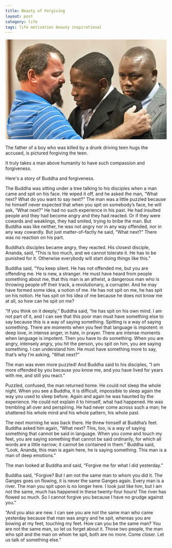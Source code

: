 ```yaml
---
title: Beauty of Forgiving
layout: post
category: life
tags: life motivation beauty inspirational 
---
```


[![image](/images/forgiveness.jpg)](/images/forgiveness.jpg)

The father of a boy who was killed by a drunk driving teen hugs the accused, is pictured forgiving the teen. 

It truly takes a man above humanity to have such compassion and forgiveness.

Here's a story of Buddha and forgiveness.

The Buddha was sitting under a tree talking to his disciples when a man came and spit on his face. He wiped it off, and he asked the man, “What next? What do you want to say next?” The man was a little puzzled because he himself never expected that when you spit on somebody’s face, he will ask, “What next?” He had no such experience in his past. He had insulted people and they had become angry and they had reacted. Or if they were cowards and weaklings, they had smiled, trying to bribe the man. But Buddha was like neither, he was not angry nor in any way offended, nor in any way cowardly. But just matter-of-factly he said, “What next?” There was no reaction on his part.

Buddha’s disciples became angry, they reacted. His closest disciple, Ananda, said, “This is too much, and we cannot tolerate it. He has to be punished for it. Otherwise everybody will start doing things like this.”

Buddha said, “You keep silent. He has not offended me, but you are offending me. He is new, a stranger. He must have heard from people something about me, that this man is an atheist, a dangerous man who is throwing people off their track, a revolutionary, a corrupter. And he may have formed some idea, a notion of me. He has not spit on me, he has spit on his notion. He has spit on his idea of me because he does not know me at all, so how can he spit on me?

“If you think on it deeply,” Buddha said, “he has spit on his own mind. I am not part of it, and I can see that this poor man must have something else to say because this is a way of saying something. Spitting is a way of saying something. There are moments when you feel that language is impotent: in deep love, in intense anger, in hate, in prayer. There are intense moments when language is impotent. Then you have to do something. When you are angry, intensely angry, you hit the person, you spit on him, you are saying something. I can understand him. He must have something more to say, that’s why I’m asking, “What next?”

The man was even more puzzled! And Buddha said to his disciples, “I am more offended by you because you know me, and you have lived for years with me, and still you react.”

Puzzled, confused, the man returned home. He could not sleep the whole night. When you see a Buddha, it is difficult, impossible to sleep again the way you used to sleep before. Again and again he was haunted by the experience. He could not explain it to himself, what had happened. He was trembling all over and perspiring. He had never come across such a man; he shattered his whole mind and his whole pattern, his whole past.

The next morning he was back there. He threw himself at Buddha’s feet. Buddha asked him again, “What next? This, too, is a way of saying something that cannot be said in language. When you come and touch my feet, you are saying something that cannot be said ordinarily, for which all words are a little narrow; it cannot be contained in them.” Buddha said, “Look, Ananda, this man is again here, he is saying something. This man is a man of deep emotions.”

The man looked at Buddha and said, “Forgive me for what I did yesterday.”

Buddha said, “Forgive? But I am not the same man to whom you did it. The Ganges goes on flowing, it is never the same Ganges again. Every man is a river. The man you spit upon is no longer here. I look just like him, but I am not the same, much has happened in these twenty-four hours! The river has flowed so much. So I cannot forgive you because I have no grudge against you.”

“And you also are new. I can see you are not the same man who came yesterday because that man was angry and he spit, whereas you are bowing at my feet, touching my feet. How can you be the same man? You are not the same man, so let us forget about it. Those two people, the man who spit and the man on whom he spit, both are no more. Come closer. Let us talk of something else.”

